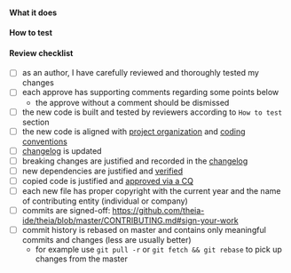 <!--
Thank you for your Pull Request. Please provide a description and review
the requirements below.

Contributors guide: https://github.com/theia-ide/theia/blob/master/CONTRIBUTING.md
-->

#### What it does
<!-- Include relevant issues and describe how they are addressed. -->

#### How to test
<!-- Explain how a reviewer can reproduce a bug, test new functionality or verify perf improvements.  -->

#### Review checklist
<!-- For completed items, change [ ] to [x].  -->
<!-- For inapplicable items, mark them as completed as well.  -->

- [ ] as an author, I have carefully reviewed and thoroughly tested my changes
- [ ] each approve has supporting comments regarding some points below
  - the approve without a comment should be dismissed
- [ ] the new code is built and tested by reviewers according to `How to test` section
- [ ] the new code is aligned with [project organization](https://github.com/theia-ide/theia/wiki/Code-Organization) and [coding conventions](https://github.com/theia-ide/theia/wiki/Coding-Guidelines)
- [ ] [changelog](https://github.com/theia-ide/theia/blob/master/CHANGELOG.md) is updated
- [ ] breaking changes are justified and recorded in the [changelog](https://github.com/theia-ide/theia/blob/master/CHANGELOG.md)
- [ ] new dependencies are justified and [verified](https://github.com/theia-ide/theia/wiki/Registering-CQs#wip---new-ecd-theia-intellectual-property-clearance-approach-experimental)
- [ ] copied code is justified and [approved via a CQ](https://github.com/theia-ide/theia/wiki/Registering-CQs#case-3rd-party-project-code-copiedforked-from-another-project-into-eclipse-theia-maintained-by-us)
- [ ] each new file has proper copyright with the current year and the name of contributing entity (individual or company)
- [ ] commits are signed-off: https://github.com/theia-ide/theia/blob/master/CONTRIBUTING.md#sign-your-work
- [ ] commit history is rebased on master and contains only meaningful commits and changes (less are usually better)
  - for example use `git pull -r` or `git fetch && git rebase` to pick up changes from the master


